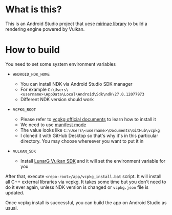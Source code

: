# What is this?

This is an Android Studio project that uese [mirinae library](https://github.com/SausageTaste/mirinae) to build a rendering engine powered by Vulkan.

# How to build

You need to set some system environment variables

* `ANDROID_NDK_HOME`
  * You can install NDK via Android Studio SDK manager
  * For example `C:\Users\<username>\AppData\Local\Android\Sdk\ndk\27.0.12077973`
  * Different NDK version should work

* `VCPKG_ROOT`
  * Please refer to [vcpkg official documents](https://learn.microsoft.com/en-us/vcpkg/get_started/overview) to learn how to install it
  * We need to use [manifest mode](https://learn.microsoft.com/en-us/vcpkg/concepts/manifest-mode)
  * The value looks like `C:\Users\<username>\Documents\GitHub\vcpkg`
  * I cloned it with GitHub Desktop so that's why it's in this particular directory.
    You may choose whereever you want to put it in
 
* `VULKAN_SDK`
  * Install [LunarG Vulkan SDK](https://vulkan.lunarg.com/) and it will set the environment variable for you
 
After that, execute `<repo-root>/app/vcpkg_install.bat` script.
It will install all C++ external libraries via vcpkg.
It takes some time but you don't need to do it ever again, unless NDK version is changed or `vcpkg.json` file is updated.

Once vcpkg install is successful, you can build the app on Android Studio as usual.
